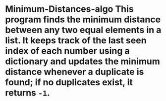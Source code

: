 # Minimum-Distances-algo This program finds the minimum distance between any two equal elements in a list. It keeps track of the last seen index of each number using a dictionary and updates the minimum distance whenever a duplicate is found; if no duplicates exist, it returns `-1`.
